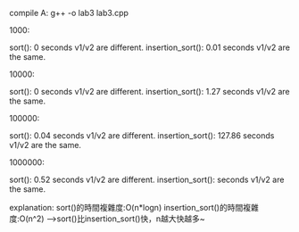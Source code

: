 compile A: g++ -o lab3 lab3.cpp

1000:

sort(): 0 seconds
v1/v2 are different.
insertion_sort(): 0.01 seconds
v1/v2 are the same.

10000:

sort(): 0 seconds
v1/v2 are different.
insertion_sort(): 1.27 seconds
v1/v2 are the same.

100000:

sort(): 0.04 seconds
v1/v2 are different.
insertion_sort(): 127.86 seconds
v1/v2 are the same.

1000000:

sort(): 0.52 seconds
v1/v2 are different.
insertion_sort():  seconds
v1/v2 are the same.

explanation:
sort()的時間複雜度:O(n*logn)
insertion_sort()的時間複雜度:O(n^2)
-->sort()比insertion_sort()快，n越大快越多~

